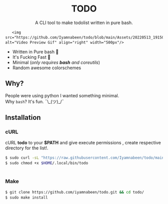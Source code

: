 <h1 align="center">TODO</h1>
<p align="center">A CLI tool to make todolist written in pure bash. </p
  
  

##
       <img src="https://github.com/Iyamnabeen/todo/blob/main/Assets/20220513_191509.gif" alt="Video Preview Gif" align="right" width="500px"/>

- Written in Pure bash  
- It's Fucking Fast 🚀
- Minimal (*only requires **bash** and coreutils*)
- Random awesome colorschemes 
## Why?

  
People were using python I wanted something minimal.\
Why `bash`? It's fun. ¯\\\_(ツ)_/¯
  
## Installation

### cURL
cURL **todo** to your **$PATH** and give execute permissions , create respective directory for the list!.

```sh
$ sudo curl -sL "https://raw.githubusercontent.com/Iyamnabeen/todo/main/todo" -o $HOME/.local/bin/todo
$ sudo chmod +x $HOME/.local/bin/todo
 
```

### Make
```sh
$ git clone https://github.com/iyamnabeen/todo.git && cd todo/
$ sudo make install
```

